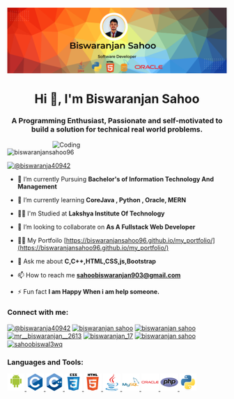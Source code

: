 ![logo](https://github.com/Biswaranjansahoo96/Biswaranjansahoo96/blob/main/Colorful%20geometric%20Designer%20LinkedIn%20Banner.png)
<h1 align="center">Hi 👋, I'm Biswaranjan Sahoo</h1>
<h3 align="center">A Programming Enthusiast, Passionate and self-motivated to build a solution for technical real world problems.</h3>
<img align="right" alt="Coding" width="400" src="https://sithcomputers.com/wp-content/uploads/2022/11/Hacker.gif">


<p align="left"> <img src="https://komarev.com/ghpvc/?username=biswaranjansahoo96&label=Profile%20views&color=0e75b6&style=flat" alt="biswaranjansahoo96" /> </p>

<p align="left"> <a href="https://twitter.com/@biswaranja40942" target="blank"><img src="https://img.shields.io/twitter/follow/@biswaranja40942?logo=twitter&style=for-the-badge" alt="@biswaranja40942" /></a> </p>

- 🔭 I’m currently Pursuing **Bachelor's of Information Technology And Management**

- 🌱 I’m currently learning **CoreJava , Python , Oracle, MERN**

- 👨‍💻 I'm Studied at **Lakshya Institute Of Technology**

- 👯 I’m looking to collaborate on **As A Fullstack Web Developer**

- 👨‍💻 My Portfoilo [https://biswaranjansahoo96.github.io/my_portfolio/](https://biswaranjansahoo96.github.io/my_portfolio/)

- 💬 Ask me about **C,C++,HTML,CSS,js,Bootstrap**

- 📫 How to reach me **sahoobiswaranjan903@gmail.com**

- ⚡ Fun fact **I am Happy When i am help someone.**

<h3 align="left">Connect with me:</h3>
<p align="left">
<a href="https://twitter.com/@biswaranja40942" target="blank"><img align="center" src="https://raw.githubusercontent.com/rahuldkjain/github-profile-readme-generator/master/src/images/icons/Social/twitter.svg" alt="@biswaranja40942" height="30" width="40" /></a>
<a href="https://linkedin.com/in/biswaranjan sahoo" target="blank"><img align="center" src="https://raw.githubusercontent.com/rahuldkjain/github-profile-readme-generator/master/src/images/icons/Social/linked-in-alt.svg" alt="biswaranjan sahoo" height="30" width="40" /></a>
<a href="https://fb.com/biswaranjan sahoo" target="blank"><img align="center" src="https://raw.githubusercontent.com/rahuldkjain/github-profile-readme-generator/master/src/images/icons/Social/facebook.svg" alt="biswaranjan sahoo" height="30" width="40" /></a>
<a href="https://instagram.com/mr__biswaranjan__2613" target="blank"><img align="center" src="https://raw.githubusercontent.com/rahuldkjain/github-profile-readme-generator/master/src/images/icons/Social/instagram.svg" alt="mr__biswaranjan__2613" height="30" width="40" /></a>
<a href="https://www.codechef.com/users/biswaranjan_17" target="blank"><img align="center" src="https://cdn.jsdelivr.net/npm/simple-icons@3.1.0/icons/codechef.svg" alt="biswaranjan_17" height="30" width="40" /></a>
<a href="https://www.hackerrank.com/biswaranjan sahoo" target="blank"><img align="center" src="https://raw.githubusercontent.com/rahuldkjain/github-profile-readme-generator/master/src/images/icons/Social/hackerrank.svg" alt="biswaranjan sahoo" height="30" width="40" /></a>
<a href="https://auth.geeksforgeeks.org/user/sahoobiswal3wq" target="blank"><img align="center" src="https://raw.githubusercontent.com/rahuldkjain/github-profile-readme-generator/master/src/images/icons/Social/geeks-for-geeks.svg" alt="sahoobiswal3wq" height="30" width="40" /></a>
</p>

<h3 align="left">Languages and Tools:</h3>
<p align="left"> <a href="https://developer.android.com" target="_blank" rel="noreferrer"> <img src="https://raw.githubusercontent.com/devicons/devicon/master/icons/android/android-original-wordmark.svg" alt="android" width="40" height="40"/> </a> <a href="https://www.cprogramming.com/" target="_blank" rel="noreferrer"> <img src="https://raw.githubusercontent.com/devicons/devicon/master/icons/c/c-original.svg" alt="c" width="40" height="40"/> </a> <a href="https://www.w3schools.com/cpp/" target="_blank" rel="noreferrer"> <img src="https://raw.githubusercontent.com/devicons/devicon/master/icons/cplusplus/cplusplus-original.svg" alt="cplusplus" width="40" height="40"/> </a> <a href="https://www.w3schools.com/css/" target="_blank" rel="noreferrer"> <img src="https://raw.githubusercontent.com/devicons/devicon/master/icons/css3/css3-original-wordmark.svg" alt="css3" width="40" height="40"/> </a> <a href="https://www.w3.org/html/" target="_blank" rel="noreferrer"> <img src="https://raw.githubusercontent.com/devicons/devicon/master/icons/html5/html5-original-wordmark.svg" alt="html5" width="40" height="40"/> </a> <a href="https://www.java.com" target="_blank" rel="noreferrer"> <img src="https://raw.githubusercontent.com/devicons/devicon/master/icons/java/java-original.svg" alt="java" width="40" height="40"/> </a> <a href="https://www.mysql.com/" target="_blank" rel="noreferrer"> <img src="https://raw.githubusercontent.com/devicons/devicon/master/icons/mysql/mysql-original-wordmark.svg" alt="mysql" width="40" height="40"/> </a> <a href="https://www.oracle.com/" target="_blank" rel="noreferrer"> <img src="https://raw.githubusercontent.com/devicons/devicon/master/icons/oracle/oracle-original.svg" alt="oracle" width="40" height="40"/> </a> <a href="https://www.php.net" target="_blank" rel="noreferrer"> <img src="https://raw.githubusercontent.com/devicons/devicon/master/icons/php/php-original.svg" alt="php" width="40" height="40"/> </a> <a href="https://www.python.org" target="_blank" rel="noreferrer"> <img src="https://raw.githubusercontent.com/devicons/devicon/master/icons/python/python-original.svg" alt="python" width="40" height="40"/> </a> </p>


